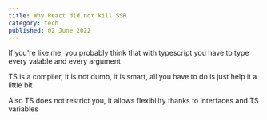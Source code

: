 ```yaml
---
title: Why React did not kill SSR
category: tech
published: 02 June 2022
---
```


If you're like me, you probably think that with typescript you have to type every vaiable and every argument

TS is a compiler, it is not dumb, it is smart, all you have to do is just help it a little bit

Also TS does not restrict you, it allows flexibility thanks to interfaces and TS variables 



